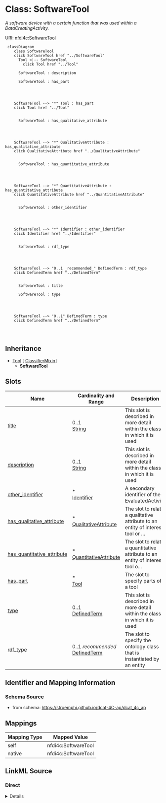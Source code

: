

# Class: SoftwareTool


_A software device with a certain function that was used within a DataCreatingActivity._





URI: [nfdi4c:SoftwareTool](https://stroemphi.github.io/dcat-4C-ap/dcat_4c_ap/SoftwareTool)






```mermaid
 classDiagram
    class SoftwareTool
    click SoftwareTool href "../SoftwareTool"
      Tool <|-- SoftwareTool
        click Tool href "../Tool"
      
      SoftwareTool : description
        
      SoftwareTool : has_part
        
          
    
    
    SoftwareTool --> "*" Tool : has_part
    click Tool href "../Tool"

        
      SoftwareTool : has_qualitative_attribute
        
          
    
    
    SoftwareTool --> "*" QualitativeAttribute : has_qualitative_attribute
    click QualitativeAttribute href "../QualitativeAttribute"

        
      SoftwareTool : has_quantitative_attribute
        
          
    
    
    SoftwareTool --> "*" QuantitativeAttribute : has_quantitative_attribute
    click QuantitativeAttribute href "../QuantitativeAttribute"

        
      SoftwareTool : other_identifier
        
          
    
    
    SoftwareTool --> "*" Identifier : other_identifier
    click Identifier href "../Identifier"

        
      SoftwareTool : rdf_type
        
          
    
    
    SoftwareTool --> "0..1 _recommended_" DefinedTerm : rdf_type
    click DefinedTerm href "../DefinedTerm"

        
      SoftwareTool : title
        
      SoftwareTool : type
        
          
    
    
    SoftwareTool --> "0..1" DefinedTerm : type
    click DefinedTerm href "../DefinedTerm"

        
      
```





## Inheritance
* [Tool](Tool.md) [ [ClassifierMixin](ClassifierMixin.md)]
    * **SoftwareTool**



## Slots

| Name | Cardinality and Range | Description | Inheritance |
| ---  | --- | --- | --- |
| [title](title.md) | 0..1 <br/> [String](String.md) | This slot is described in more detail within the class in which it is used | [Tool](Tool.md) |
| [description](description.md) | 0..1 <br/> [String](String.md) | This slot is described in more detail within the class in which it is used | [Tool](Tool.md) |
| [other_identifier](other_identifier.md) | * <br/> [Identifier](Identifier.md) | A secondary identifier of the EvaluatedActivity | [Tool](Tool.md) |
| [has_qualitative_attribute](has_qualitative_attribute.md) | * <br/> [QualitativeAttribute](QualitativeAttribute.md) | The slot to relate a qualitative attribute to an entity of interest, tool or ... | [Tool](Tool.md) |
| [has_quantitative_attribute](has_quantitative_attribute.md) | * <br/> [QuantitativeAttribute](QuantitativeAttribute.md) | The slot to relate a quantitative  attribute to an entity of interest, tool o... | [Tool](Tool.md) |
| [has_part](has_part.md) | * <br/> [Tool](Tool.md) | The slot to specify parts of a tool | [Tool](Tool.md) |
| [type](type.md) | 0..1 <br/> [DefinedTerm](DefinedTerm.md) | This slot is described in more detail within the class in which it is used | [ClassifierMixin](ClassifierMixin.md) |
| [rdf_type](rdf_type.md) | 0..1 _recommended_ <br/> [DefinedTerm](DefinedTerm.md) | The slot to specify the ontology class that is instantiated by an entity | [ClassifierMixin](ClassifierMixin.md) |









## Identifier and Mapping Information







### Schema Source


* from schema: https://stroemphi.github.io/dcat-4C-ap/dcat_4c_ap




## Mappings

| Mapping Type | Mapped Value |
| ---  | ---  |
| self | nfdi4c:SoftwareTool |
| native | nfdi4c:SoftwareTool |







## LinkML Source

<!-- TODO: investigate https://stackoverflow.com/questions/37606292/how-to-create-tabbed-code-blocks-in-mkdocs-or-sphinx -->

### Direct

<details>
```yaml
name: SoftwareTool
description: A software device with a certain function that was used within a DataCreatingActivity.
from_schema: https://stroemphi.github.io/dcat-4C-ap/dcat_4c_ap
is_a: Tool

```
</details>

### Induced

<details>
```yaml
name: SoftwareTool
description: A software device with a certain function that was used within a DataCreatingActivity.
from_schema: https://stroemphi.github.io/dcat-4C-ap/dcat_4c_ap
is_a: Tool
attributes:
  title:
    name: title
    description: This slot is described in more detail within the class in which it
      is used.
    from_schema: https://stroemphi.github.io/dcat-4C-ap/dcat_4c_ap
    rank: 1000
    slot_uri: dcterms:title
    alias: title
    owner: SoftwareTool
    domain_of:
    - Catalogue
    - CatalogueRecord
    - ConceptScheme
    - DataService
    - Dataset
    - DatasetSeries
    - Distribution
    - DefinedTerm
    - DataCreatingActivity
    - EvaluatedEntity
    - EvaluatedActivity
    - Tool
    - Environment
    - Plan
    - QualitativeAttribute
    - QuantitativeAttribute
    range: string
  description:
    name: description
    description: This slot is described in more detail within the class in which it
      is used.
    from_schema: https://stroemphi.github.io/dcat-4C-ap/dcat_4c_ap
    rank: 1000
    slot_uri: dcterms:description
    alias: description
    owner: SoftwareTool
    domain_of:
    - Catalogue
    - CatalogueRecord
    - DataService
    - Dataset
    - DatasetSeries
    - Distribution
    - DataCreatingActivity
    - EvaluatedEntity
    - EvaluatedActivity
    - Tool
    - Environment
    - Plan
    - QualitativeAttribute
    - QuantitativeAttribute
    range: string
  other_identifier:
    name: other_identifier
    description: A secondary identifier of the EvaluatedActivity
    from_schema: https://stroemphi.github.io/dcat-4C-ap/dcat_4c_ap
    rank: 1000
    slot_uri: adms:identifier
    alias: other_identifier
    owner: SoftwareTool
    domain_of:
    - Dataset
    - DataCreatingActivity
    - EvaluatedEntity
    - EvaluatedActivity
    - Tool
    - Environment
    range: Identifier
    required: false
    multivalued: true
    inlined_as_list: true
  has_qualitative_attribute:
    name: has_qualitative_attribute
    description: The slot to relate a qualitative attribute to an entity of interest,
      tool or environment.
    from_schema: https://stroemphi.github.io/dcat-4C-ap/dcat_4c_ap
    rank: 1000
    slot_uri: dcterms:relation
    alias: has_qualitative_attribute
    owner: SoftwareTool
    domain_of:
    - EvaluatedEntity
    - EvaluatedActivity
    - Tool
    range: QualitativeAttribute
    multivalued: true
    inlined: true
    inlined_as_list: true
  has_quantitative_attribute:
    name: has_quantitative_attribute
    description: The slot to relate a quantitative  attribute to an entity of interest,
      tool or environment.
    from_schema: https://stroemphi.github.io/dcat-4C-ap/dcat_4c_ap
    rank: 1000
    slot_uri: dcterms:relation
    alias: has_quantitative_attribute
    owner: SoftwareTool
    domain_of:
    - EvaluatedEntity
    - EvaluatedActivity
    - Tool
    range: QuantitativeAttribute
    multivalued: true
    inlined: true
    inlined_as_list: true
  has_part:
    name: has_part
    description: The slot to specify parts of a tool.
    from_schema: https://stroemphi.github.io/dcat-4C-ap/dcat_4c_ap
    rank: 1000
    slot_uri: dcterms:hasPart
    alias: has_part
    owner: SoftwareTool
    domain_of:
    - Catalogue
    - DataCreatingActivity
    - EvaluatedEntity
    - EvaluatedActivity
    - Tool
    range: Tool
    multivalued: true
    inlined: true
    inlined_as_list: true
  type:
    name: type
    description: This slot is described in more detail within the class in which it
      is used.
    from_schema: https://stroemphi.github.io/dcat-4C-ap/dcat_4c_ap
    rank: 1000
    slot_uri: dcterms:type
    alias: type
    owner: SoftwareTool
    domain_of:
    - Agent
    - Dataset
    - LicenseDocument
    - ClassifierMixin
    range: DefinedTerm
    inlined: true
  rdf_type:
    name: rdf_type
    description: The slot to specify the ontology class that is instantiated by an
      entity.
    from_schema: https://stroemphi.github.io/dcat-4C-ap/dcat_4c_ap
    rank: 1000
    slot_uri: rdf:type
    alias: rdf_type
    owner: SoftwareTool
    domain_of:
    - ClassifierMixin
    range: DefinedTerm
    recommended: true
    inlined: true

```
</details>